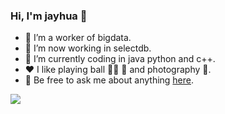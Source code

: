 ### Hi, I'm jayhua 👋

- 🌱 I’m a worker of bigdata. 
- 🔭 I’m now working in selectdb.
- 🤔 I’m currently coding in java python and c++.
- ❤️ I like playing ball 🏀🎳	🏸 and photography 📸.
- 💬 Be free to ask me about anything [here](https://github.com/JayITH/JayITH/issues).

![](https://raw.githubusercontent.com/thinkingthigh/thinkingthigh/main/assets/github-contribution-grid-snake.svg)
